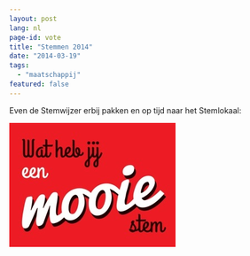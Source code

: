 ```yaml
---
layout: post
lang: nl
page-id: vote
title: "Stemmen 2014"
date: "2014-03-19"
tags:
  - "maatschappij"
featured: false
---
```


Even de Stemwijzer erbij pakken en op tijd naar het Stemlokaal:

![Mooie Stem](/assets/img/blog/20140319-121958.jpg)

